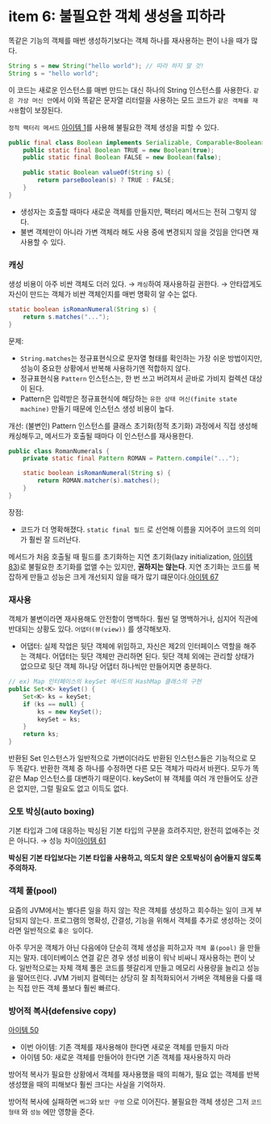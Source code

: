 # item 6: 불필요한 객체 생성을 피하라

똑같은 기능의 객체를 매번 생성하기보다는 객체 하나를 재사용하는 편이 나을 때가 많다.

```java
String s = new String("hello world"); // 따라 하지 말 것!
String s = "hello world";
```

이 코드는 새로운 인스턴스를 매번 만드는 대신 하나의 String 인스턴스를 사용한다. `같은 가상 머신 안`에서 이와 똑같은 문자열 리터럴을 사용하는 모드 코드가 `같은 객체를 재사용`함이 보장된다.

`정적 팩터리 메서드` [아이템 1]([https://github.com/javabara/effective-java/blob/main/2/1.md](https://github.com/javabara/effective-java/blob/main/2/1.md))를 사용해 불필요한 객체 생성을 피할 수 있다. 

```java
public final class Boolean implements Serializable, Comparable<Boolean> {
	public static final Boolean TRUE = new Boolean(true);
	public static final Boolean FALSE = new Boolean(false);
	
	public static Boolean valueOf(String s) {
		return parseBoolean(s) ? TRUE : FALSE;
	}
}
```

- 생성자는 호출할 때마다 새로운 객체를 만들지만, 팩터리 메서드는 전혀 그렇지 않다.
- 불변 객체만이 아니라 가변 객체라 해도 사용 중에 변경되지 않을 것임을 안다면 재사용할 수 있다.

### 캐싱

생성 비용이 아주 비싼 객체도 더러 있다. → `캐싱`하여 재사용하길 권한다. → 안타깝게도 자신이 만드는 객체가 비싼 객체인지를 매번 명확히 알 수는 없다. 

```java
static boolean isRomanNumeral(String s) {
	return s.matches("...");
}
```

문제: 

- `String.matches`는 정규표현식으로 문자열 형태를 확인하는 가장 쉬운 방법이지만, 성능이 중요한 상황에서 반복해 사용하기엔 적합하지 않다.
- 정규표현식용 `Pattern` 인스턴스는, 한 번 쓰고 버려져서 곧바로 가비지 컬렉션 대상이 된다.
- Pattern은 입력받은 정규표현식에 해당하는 `유한 상태 머신(finite state machine)`  만들기 때문에 인스턴스 생성 비용이 높다.

개선: (불변인) Pattern 인스턴스를 클래스 초기화(정적 초기화) 과정에서 직접 생성해 캐싱해두고, 메서드가 호출될 때마다 이 인스턴스를 재사용한다.

```java
public class RomanNumerals {
	private static final Pattern ROMAN = Pattern.compile("...");

	static boolean isRomanNumeral(String s) {
		return ROMAN.matcher(s).matches();
	}
}
```

장점:

- 코드가 더 명확해졌다. `static final 필드` 로 선언해 이름을 지어주어 코드의 의미가 훨씬 잘 드러난다.

메서드가 처음 호출될 때 필드를 초기화하는 지연 초기화(lazy initialization, [아이템 83]([https://github.com/javabara/effective-java/blob/main/11/83.md](https://github.com/javabara/effective-java/blob/main/11/83.md)))로 불필요한 초기화를 없앨 수는 있지만, **권하지는 않는다**. 지연 초기화는 코드를 복잡하게 만들고 성능은 크게 개선되지 않을 때가 많기 떄문이다.[아이템 67]([https://github.com/javabara/effective-java/blob/main/9/67.md](https://github.com/javabara/effective-java/blob/main/9/67.md))

### 재사용

객체가 불변이라면 재사용해도 안전함이 명백하다. 훨씬 덜 명백하거나, 심지어 직관에 반대되는 상황도 있다. `어댑터(뷰(view))` 를 생각해보자.

- 어댑터: 실제 작업은 뒷단 객체에 위임하고, 자신은 제2의 인터페이스 역할을 해주는 객체다. 어댑터는 뒷단 객체만 관리하면 된다. 뒷단 객체 외에는 관리할 상태가 없으므로 뒷단 객체 하나당 어댑터 하나씩만 만들어지면 충분하다.

```java
// ex) Map 인터페이스의 keySet 메서드의 HashMap 클래스의 구현
public Set<K> keySet() {
	Set<K> ks = keySet;
	if (ks == null) {
	    ks = new KeySet();
	    keySet = ks;
	}
	return ks;
}
```

반환된 Set 인스턴스가 일반적으로 가변이더라도 반환된 인스턴스들은 기능적으로 모두 똑같다. 반환한 객체 중 하나를 수정하면 다른 모든 객체가 따라서 바뀐다. 모두가 똑같은 Map 인스턴스를 대변하기 때문이다. keySet이 뷰 객체를 여러 개 만들어도 상관은 없지만, 그럴 필요도 없고 이득도 없다.

### 오토 박싱(auto boxing)

기본 타입과 그에 대응하는 박싱된 기본 타입의 구분을 흐려주지만, 완전히 없애주는 것은 아니다. → 성능 차이[아이템 61]([https://github.com/javabara/effective-java/blob/main/9/61.md](https://github.com/javabara/effective-java/blob/main/9/61.md))

**박싱된 기본 타입보다는 기본 타입을 사용하고, 의도치 않은 오토박싱이 숨어들지 않도록 주의하자.**

### 객체 풀(pool)

요즘의 JVM에서는 별다른 일을 하지 않는 작은 객체를 생성하고 회수하는 일이 크게 부담되지 않는다. 프로그램의 명확성, 간결성, 기능을 위해서 객체를 추가로 생성하는 것이라면 일반적으로 `좋은 일`이다.

아주 무거운 객체가 아닌 다음에야 단순히 객체 생성을 피하고자 `객체 풀(pool)` 을 만들지는 말자. 데이터베이스 연결 같은 경우 생성 비용이 워낙 비싸니 재사용하는 편이 낫다. 일반적으로는 자체 객체 풀은 코드를 헷갈리게 만들고 메모리 사용량을 늘리고 성능을 떨어뜨린다. JVM 가비지 컬렉터는 상당히 잘 최적화되어서 가벼운 객체용을 다룰 때는 직접 만든 객체 풀보다 훨씬 빠르다. 

### 방어적 복사(defensive copy)

[아이템 50]([https://github.com/javabara/effective-java/blob/main/8/50.md](https://github.com/javabara/effective-java/blob/main/8/50.md))

- 이번 아이템: 기존 객체를 재사용해야 한다면 새로운 객체를 만들지 마라
- 아이템 50: 새로운 객체를 만들어야 한다면 기존 객체를 재사용하지 마라

방어적 복사가 필요한 상황에서 객체를 재사용했을 때의 피해가, 필요 없는 객체를 반복 생성했을 때의 피해보다 훨씬 크다는 사실을 기억하자.

방어적 복사에 실패하면 `버그`와 `보안 구멍` 으로 이어진다. 불필요한 객체 생성은 그저 `코드 형태` 와 `성능` 에만 영향을 준다.
